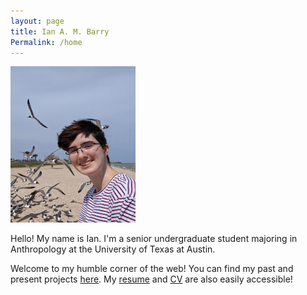```yaml
---
layout: page
title: Ian A. M. Barry
Permalink: /home
---
```


<img src="ian.jpg"
     class="center"
     width="200" 
     height="250" />

Hello! My name is Ian. I'm a senior undergraduate student majoring in Anthropology at the University of Texas at Austin.

Welcome to my humble corner of the web! You can find my past and present projects <a href="/projects">here</a>. My <a href="/resume">resume</a> and <a href="/cv">CV</a> are also easily accessible!